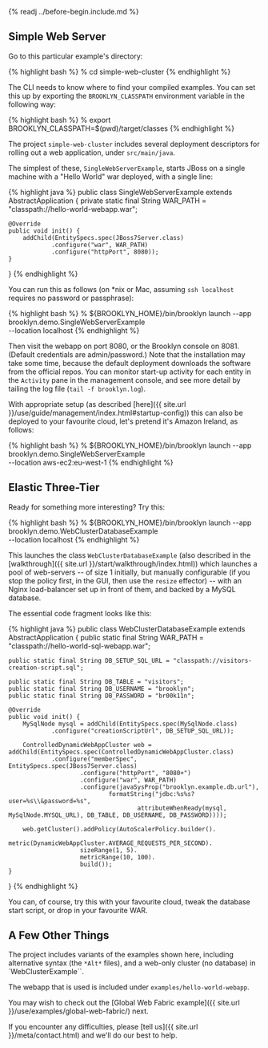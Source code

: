       
{% readj ../before-begin.include.md %}

## Simple Web Server

Go to this particular example's directory:

{% highlight bash %}
% cd simple-web-cluster
{% endhighlight %}

The CLI needs to know where to find your compiled examples. You can set this up by exporting
the ``BROOKLYN_CLASSPATH`` environment variable in the following way:

{% highlight bash %}
% export BROOKLYN_CLASSPATH=$(pwd)/target/classes
{% endhighlight %}

The project ``simple-web-cluster`` includes several deployment descriptors
for rolling out a web application, under ``src/main/java``.



The simplest of these, ``SingleWebServerExample``, starts JBoss on a single machine with a "Hello World" war deployed,
with a single line:

{% highlight java %}
public class SingleWebServerExample extends AbstractApplication {
    private static final String WAR_PATH = "classpath://hello-world-webapp.war";

    @Override
    public void init() {
        addChild(EntitySpecs.spec(JBoss7Server.class)
                .configure("war", WAR_PATH)
                .configure("httpPort", 8080));
    }
}
{% endhighlight %}

You can run this as follows (on *nix or Mac, assuming `ssh localhost` requires no password or passphrase):

{% highlight bash %}
% ${BROOKLYN_HOME}/bin/brooklyn launch --app brooklyn.demo.SingleWebServerExample \
  --location localhost
{% endhighlight %}


Then visit the webapp on port 8080, or the Brooklyn console on 8081.  (Default credentials are admin/password.)
Note that the installation may take some time, because the default deployment downloads the software from
the official repos.  You can monitor start-up activity for each entity in the ``Activity`` pane in the management console,
and see more detail by tailing the log file (``tail -f brooklyn.log``).

With appropriate setup (as described [here]({{ site.url }}/use/guide/management/index.html#startup-config)) 
this can also be deployed to your favourite cloud, let's pretend it's Amazon Ireland, as follows: 

{% highlight bash %}
% ${BROOKLYN_HOME}/bin/brooklyn launch --app brooklyn.demo.SingleWebServerExample \
  --location aws-ec2:eu-west-1
{% endhighlight %}


## Elastic Three-Tier

Ready for something more interesting?  Try this:

{% highlight bash %}
% ${BROOKLYN_HOME}/bin/brooklyn launch --app brooklyn.demo.WebClusterDatabaseExample \
  --location localhost
{% endhighlight %}

This launches the class ``WebClusterDatabaseExample`` (also described in the [walkthrough]({{ site.url }}/start/walkthrough/index.html))
which launches a pool of web-servers -- of size 1 initially,
but manually configurable (if you stop the policy first, in the GUI, then use the ``resize`` effector) --
with an Nginx load-balancer set up in front of them, and backed by a MySQL database.

The essential code fragment looks like this:

{% highlight java %}
public class WebClusterDatabaseExample extends AbstractApplication {
    public static final String WAR_PATH = "classpath://hello-world-sql-webapp.war";
    
    public static final String DB_SETUP_SQL_URL = "classpath://visitors-creation-script.sql";
    
    public static final String DB_TABLE = "visitors";
    public static final String DB_USERNAME = "brooklyn";
    public static final String DB_PASSWORD = "br00k11n";

    @Override
    public void init() {
        MySqlNode mysql = addChild(EntitySpecs.spec(MySqlNode.class)
                .configure("creationScriptUrl", DB_SETUP_SQL_URL));
        
        ControlledDynamicWebAppCluster web = addChild(EntitySpecs.spec(ControlledDynamicWebAppCluster.class)
                .configure("memberSpec", EntitySpecs.spec(JBoss7Server.class)
                        .configure("httpPort", "8080+")
                        .configure("war", WAR_PATH)
                        .configure(javaSysProp("brooklyn.example.db.url"), 
                                formatString("jdbc:%s%s?user=%s\\&password=%s", 
                                        attributeWhenReady(mysql, MySqlNode.MYSQL_URL), DB_TABLE, DB_USERNAME, DB_PASSWORD))));
        
        web.getCluster().addPolicy(AutoScalerPolicy.builder().
                        metric(DynamicWebAppCluster.AVERAGE_REQUESTS_PER_SECOND).
                        sizeRange(1, 5).
                        metricRange(10, 100).
                        build());
    }
}
{% endhighlight %}

You can, of course, try this with your favourite cloud, 
tweak the database start script, or drop in your favourite WAR.


## A Few Other Things

The project includes variants of the examples shown here, 
including alternative syntax (the `*Alt*` files), 
and a web-only cluster (no database) in `WebClusterExample``.

The webapp that is used is included under ``examples/hello-world-webapp``.

You may wish to check out the [Global Web Fabric example]({{ site.url }}/use/examples/global-web-fabric/) next.

If you encounter any difficulties, please [tell us]({{ site.url }}/meta/contact.html) and we'll do our best to help.
